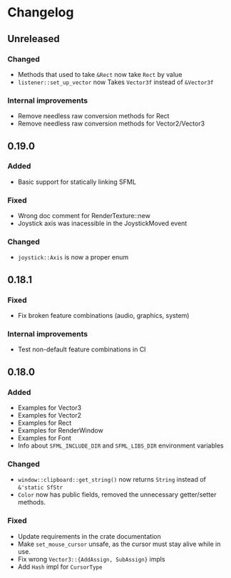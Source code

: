 # Changelog

## Unreleased

### Changed
- Methods that used to take `&Rect` now take `Rect` by value
- `listener::set_up_vector` now Takes `Vector3f` instead of `&Vector3f`

### Internal improvements
- Remove needless raw conversion methods for Rect
- Remove needless raw conversion methods for Vector2/Vector3

## 0.19.0

### Added
- Basic support for statically linking SFML

### Fixed

- Wrong doc comment for RenderTexture::new
- Joystick axis was inacessible in the JoystickMoved event

### Changed
- `joystick::Axis` is now a proper enum

## 0.18.1

### Fixed
- Fix broken feature combinations (audio, graphics, system)

### Internal improvements
- Test non-default feature combinations in CI

## 0.18.0

### Added
- Examples for Vector3
- Examples for Vector2
- Examples for Rect
- Examples for RenderWindow
- Examples for Font
- Info about `SFML_INCLUDE_DIR` and `SFML_LIBS_DIR` environment variables

### Changed
- `window::clipboard::get_string()` now returns `String` instead of `&'static SfStr`
- `Color` now has public fields, removed the unnecessary getter/setter methods.

### Fixed
- Update requirements in the crate documentation
- Make `set_mouse_cursor` unsafe, as the cursor must stay alive while in use.
- Fix wrong `Vector3::{AddAssign, SubAssign}` impls
- Add `Hash` impl for `CursorType`
